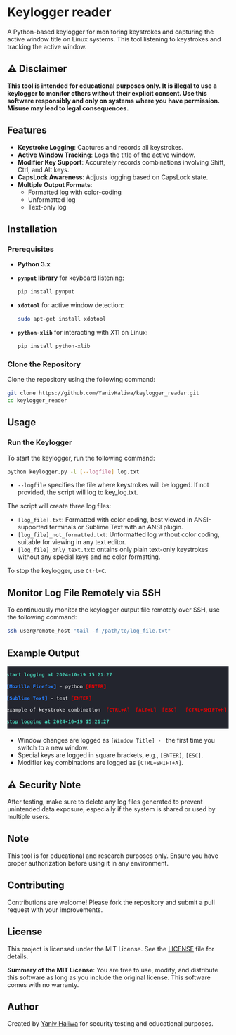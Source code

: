 
# Keylogger reader

A Python-based keylogger for monitoring keystrokes and capturing the active window title on Linux systems. This tool listening to keystrokes and tracking the active window.

## ⚠️ Disclaimer

**This tool is intended for educational purposes only. 
It is illegal to use a keylogger to monitor others without their explicit consent. 
Use this software responsibly and only on systems where you have permission. Misuse may lead to legal consequences.**

## Features

- **Keystroke Logging**: Captures and records all keystrokes.
- **Active Window Tracking**: Logs the title of the active window.
- **Modifier Key Support**: Accurately records combinations involving Shift, Ctrl, and Alt keys.
- **CapsLock Awareness**: Adjusts logging based on CapsLock state.
- **Multiple Output Formats**:
  - Formatted log with color-coding
  - Unformatted log
  - Text-only log

## Installation

### Prerequisites

- **Python 3.x**
- **`pynput` library** for keyboard listening:
  
  ```bash
  pip install pynput
  ```
- **`xdotool`** for active window detection:
  
  ```bash
  sudo apt-get install xdotool
  ```
- **`python-xlib`** for interacting with X11 on Linux:

  ```bash
  pip install python-xlib
  ```

### Clone the Repository

Clone the repository using the following command:

```bash
git clone https://github.com/YanivHaliwa/keylogger_reader.git
cd keylogger_reader
```

## Usage

### Run the Keylogger

To start the keylogger, run the following command:

```bash
python keylogger.py -l [--logfile] log.txt
```

- `--logfile` specifies the file where keystrokes will be logged. If not provided, the script will log to key_log.txt.

The script will create three log files:

- `[log_file].txt`:  Formatted with color coding, best viewed in ANSI-supported terminals or Sublime Text with an ANSI plugin.
- `[log_file]_not_formatted.txt`: Unformatted log without color coding, suitable for viewing in any text editor.
- `[log_file]_only_text.txt`: ontains only plain text-only keystrokes without any special keys and no color formatting.


To stop the keylogger, use `Ctrl+C`.

##  Monitor Log File Remotely via SSH

To continuously monitor the keylogger output file remotely over SSH, use the following command:

```bash
ssh user@remote_host "tail -f /path/to/log_file.txt"
```

## Example Output

![Example Output file [formatted]](https://github.com/YanivHaliwa/keylogger_reader/blob/master/example_output.png)
 
- Window changes are logged as `[Window Title] - ` the first time you switch to a new window.
- Special keys are logged in square brackets, e.g., `[ENTER]`, `[ESC]`.
- Modifier key combinations are logged as `[CTRL+SHIFT+A]`.

## ⚠️ Security Note

After testing, make sure to delete any log files generated to prevent unintended data exposure, especially if the system is shared or used by multiple users.

## Note

This tool is for educational and research purposes only. Ensure you have proper authorization before using it in any environment.

## Contributing

Contributions are welcome! Please fork the repository and submit a pull request with your improvements.

## License

This project is licensed under the MIT License. See the [LICENSE](LICENSE) file for details.

**Summary of the MIT License**: You are free to use, modify, and distribute this software as long as you include the original license. This software comes with no warranty.

## Author

Created by [Yaniv Haliwa](https://github.com/YanivHaliwa) for security testing and educational purposes.
